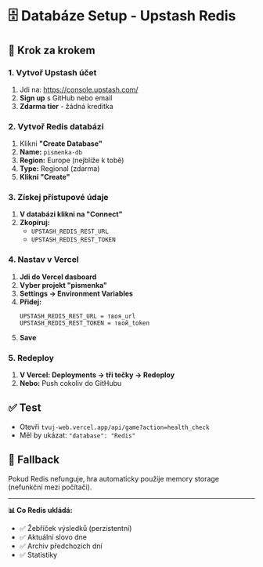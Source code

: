 # 🗄️ Databáze Setup - Upstash Redis

## 🚀 Krok za krokem

### 1. Vytvoř Upstash účet
1. Jdi na: https://console.upstash.com/
2. **Sign up** s GitHub nebo email
3. **Zdarma tier** - žádná kreditka

### 2. Vytvoř Redis databázi
1. Klikni **"Create Database"**
2. **Name:** `pismenka-db`
3. **Region:** Europe (nejblíže k tobě)
4. **Type:** Regional (zdarma)
5. **Klikni "Create"**

### 3. Získej přístupové údaje
1. **V databázi klikni na "Connect"**
2. **Zkopíruj:**
   - `UPSTASH_REDIS_REST_URL`
   - `UPSTASH_REDIS_REST_TOKEN`

### 4. Nastav v Vercel
1. **Jdi do Vercel dasboard**
2. **Vyber projekt "pismenka"**
3. **Settings → Environment Variables**
4. **Přidej:**
   ```
   UPSTASH_REDIS_REST_URL = твоя_url
   UPSTASH_REDIS_REST_TOKEN = твой_token
   ```
5. **Save**

### 5. Redeploy
1. **V Vercel: Deployments → tři tečky → Redeploy**
2. **Nebo:** Push cokoliv do GitHubu

## ✅ Test
- Otevři `tvuj-web.vercel.app/api/game?action=health_check`
- Měl by ukázat: `"database": "Redis"`

## 🔧 Fallback
Pokud Redis nefunguje, hra automaticky použije memory storage (nefunkční mezi počítači).

---

**📊 Co Redis ukládá:**
- ✅ Žebříček výsledků (perzistentní)
- ✅ Aktuální slovo dne
- ✅ Archiv předchozích dní
- ✅ Statistiky